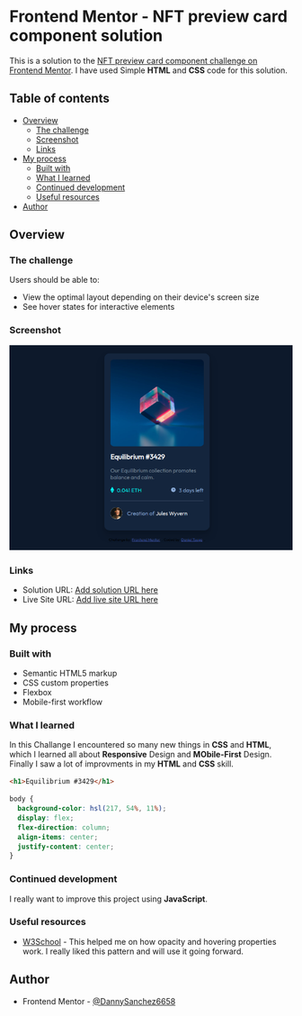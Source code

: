 # Frontend Mentor - NFT preview card component solution



This is a solution to the [NFT preview card component challenge on Frontend Mentor](https://www.frontendmentor.io/challenges/nft-preview-card-component-SbdUL_w0U). I have used Simple **HTML** and **CSS** code for this solution.

## Table of contents

- [Overview](#overview)
  - [The challenge](#the-challenge)
  - [Screenshot](#screenshot)
  - [Links](#links)
- [My process](#my-process)
  - [Built with](#built-with)
  - [What I learned](#what-i-learned)
  - [Continued development](#continued-development)
  - [Useful resources](#useful-resources)
- [Author](#author)



## Overview

### The challenge

Users should be able to:

- View the optimal layout depending on their device's screen size
- See hover states for interactive elements

### Screenshot

![Design preview for the NFT preview card component coding challenge](./images/Nft-Preview.png)

### Links

- Solution URL: [Add solution URL here](https://your-solution-url.com)
- Live Site URL: [Add live site URL here](https://your-live-site-url.com)

## My process

### Built with

- Semantic HTML5 markup
- CSS custom properties
- Flexbox
- Mobile-first workflow

### What I learned

In this Challange I encountered so many new things in **CSS** and **HTML**, which I learned all about **Responsive** Design and **MObile-First** Design. Finally I saw a lot of improvments in my **HTML** and **CSS** skill.


```html
<h1>Equilibrium #3429</h1>
```
```css
body {
  background-color: hsl(217, 54%, 11%);
  display: flex;
  flex-direction: column;
  align-items: center;
  justify-content: center;
}
```

### Continued development

I really want to improve this project using **JavaScript**.


### Useful resources

- [W3School](https://www.w3schools.com/howto/tryit.asp?filename=tryhow_css_image_overlay_opacity) - This helped me on how opacity and hovering properties work. I really liked this pattern and will use it going forward.

## Author

- Frontend Mentor - [@DannySanchez6658](https://www.frontendmentor.io/profile/DannySanchez6658)


